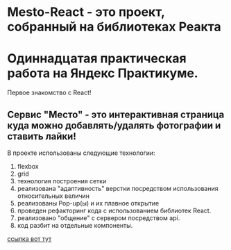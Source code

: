 # **Mesto-React - это проект, собранный на библиотеках Реакта**
# Одиннадцатая практическая работа на Яндекс Практикуме.
Первое знакомство с React!

## Сервис "Место" - это интерактивная страница куда можно добавлять/удалять фотографии и ставить лайки!

В проекте использованы следующие технологии:
1. flexbox
2. grid
3. технология построения сетки
4. реализована "адаптивность" верстки посредством использования относительных величин
5. реализованы Pop-up(ы) и их плавное открытие
6. проведен рефакторинг кода c использованием библиотек React.
7. реализовано "общение" с сервером посредством api.
8. код разбит на отдельные компоненты.
 


[ссылка вот тут](https://github.com/evgeniydukhanov/mesto-react/)
